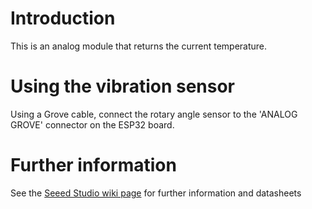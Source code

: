 # Introduction
This is an analog module that returns the current temperature.

# Using the vibration sensor
Using a Grove cable, connect the rotary angle sensor to the 'ANALOG GROVE'
connector on the ESP32 board.

# Further information
See the [Seeed Studio wiki page](http://wiki.seeed.cc/Grove-Temperature_Sensor_V1.2/) for further information and datasheets
